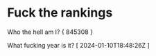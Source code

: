 # Fuck the rankings

Who the hell am I?
{ 845308 }

What fucking year is it?
[ 2024-01-10T18:48:26Z ]
